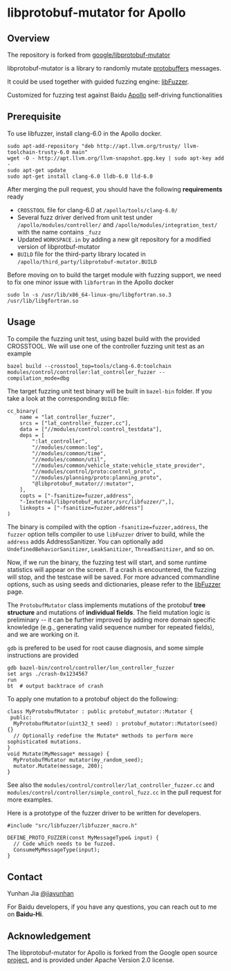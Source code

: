 # libprotobuf-mutator for Apollo

## Overview
The repository is forked from [google/libprotobuf-mutator](https://github.com/google/libprotobuf-mutator)

libprotobuf-mutator is a library to randomly mutate [protobuffers](https://github.com/google/protobuf) messages. 

It could be used together with guided fuzzing engine: [libFuzzer](http://libfuzzer.info). 

Customized for fuzzing test against Baidu [Apollo](https://github.com/ApolloAuto/apollo) self-driving functionalities
## Prerequisite

To use libfuzzer, install clang-6.0 in the Apollo docker. 

```
sudo apt-add-repository "deb http://apt.llvm.org/trusty/ llvm-toolchain-trusty-6.0 main"
wget -O - http://apt.llvm.org/llvm-snapshot.gpg.key | sudo apt-key add -
sudo apt-get update
sudo apt-get install clang-6.0 lldb-6.0 lld-6.0
```

After merging the pull request, you should have the following **requirements** ready
* `CROSSTOOL` file for clang-6.0 at `/apollo/tools/clang-6.0/`
* Several fuzz driver derived from unit test under `/apollo/modules/controller/` and `/apollo/modules/integration_test/` with the name contains `_fuzz`
* Updated `WORKSPACE.in` by adding a new git repository for a modified version of libprotbuf-mutator
* `BUILD` file for the third-party library located in `/apollo/third_party/libprotobuf-mutator.BUILD`

Before moving on to build the target module with fuzzing support, we need to fix one minor issue with `libfortran` in the Apollo docker
```
sudo ln -s /usr/lib/x86_64-linux-gnu/libgfortran.so.3 /usr/lib/libgfortran.so
```
## Usage
To compile the fuzzing unit test, using bazel build with the provided CROSSTOOL. We will use one of the controller fuzzing unit test as an example
```
bazel build --crosstool_top=tools/clang-6.0:toolchain modules/control/controller:lat_controller_fuzzer --compilation_mode=dbg
```
The target fuzzing unit test binary will be built in `bazel-bin` folder. 
If you take a look at the corresponding `BUILD` file:
```
cc_binary(
    name = "lat_controller_fuzzer",
    srcs = ["lat_controller_fuzzer.cc"],
    data = ["//modules/control:control_testdata"],
    deps = [
        ":lat_controller",
        "//modules/common:log",
        "//modules/common/time",
        "//modules/common/util",
        "//modules/common/vehicle_state:vehicle_state_provider",
        "//modules/control/proto:control_proto",
        "//modules/planning/proto:planning_proto",
        "@libprotobuf_mutator//:mutator",
    ],
    copts = ["-fsanitize=fuzzer,address",
    "-Iexternal/libprotobuf_mutator/src/libfuzzer/",],
    linkopts = ["-fsanitize=fuzzer,address"]
)
```
The binary is compiled with the option `-fsanitize=fuzzer,address`, the `fuzzer` option tells compiler to use `libFuzzer` driver to build, while the `address` adds AddressSanitizer. You can optionally add `UndefinedBehaviorSanitizer`, `LeakSanitizer`, `ThreadSanitizer`, and so on. 

Now, if we run the binary, the fuzzing test will start, and some runtime statistics will appear on the screen. If a crash is encountered, the fuzzing will stop, and the testcase will be saved. For more advanced commandline options, such as using seeds and dictionaries, please refer to the [libFuzzer](http://libfuzzer.info) page. 

The `ProtobufMutator` class implements mutations of the protobuf **tree structure** and mutations of **individual fields**. The field mutation logic is preliminary -- it can be further improved by adding more domain specific knowledge (e.g., generating valid sequence number for repeated fields), and we are working on it. 

`gdb` is prefered to be used for root cause diagnosis, and some simple instructions are provided
```
gdb bazel-bin/control/controller/lon_controller_fuzzer
set args ./crash-0x1234567
run 
bt  # output backtrace of crash
```

To apply one mutation to a protobuf object do the following:

```
class MyProtobufMutator : public protobuf_mutator::Mutator {
 public:
  MyProtobufMutator(uint32_t seed) : protobuf_mutator::Mutator(seed) {}
  // Optionally redefine the Mutate* methods to perform more sophisticated mutations.
}
void Mutate(MyMessage* message) {
  MyProtobufMutator mutator(my_random_seed);
  mutator.Mutate(message, 200);
}
```

See also the `modules/control/controller/lat_controller_fuzzer.cc` and `modules/control/controller/simple_control_fuzz.cc` in the pull request for more examples.

Here is a prototype of the fuzzer driver to be written for developers. 

```
#include "src/libfuzzer/libfuzzer_macro.h"

DEFINE_PROTO_FUZZER(const MyMessageType& input) {
  // Code which needs to be fuzzed.
  ConsumeMyMessageType(input);
}
```
## Contact
Yunhan Jia [@jiayunhan](https://github.com/jiayunhan)

For Baidu developers, if you have any questions, you can reach out to me on **Baidu-Hi**.

## Acknowledgement
The libprotobuf-mutator for Apollo is forked from the Google open source [project](https://github.com/google/libprotobuf-mutator), and is provided under Apache Version 2.0 license. 
